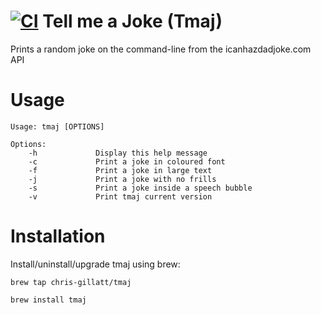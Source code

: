 # [![CI](https://github.com/chris-gillatt/tmaj/actions/workflows/ci.yml/badge.svg)](https://github.com/chris-gillatt/tmaj/actions/workflows/ci.yml) Tell me a Joke (Tmaj)
Prints a random joke on the command-line from the icanhazdadjoke.com API

# Usage
```
Usage: tmaj [OPTIONS]

Options:
    -h             Display this help message
    -c             Print a joke in coloured font
    -f             Print a joke in large text
    -j             Print a joke with no frills
    -s             Print a joke inside a speech bubble 
    -v             Print tmaj current version
```

# Installation
Install/uninstall/upgrade tmaj using brew:

`brew tap chris-gillatt/tmaj` 

`brew install tmaj`

